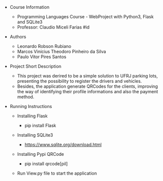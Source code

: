 - Course Information
	- Programming Languages Course - WebProject with Python3, Flask and SQLite3
	- Professor: Claudio Miceli Farias
#id

- Authors
	- Leonardo Robson Rubiano
	- Marcos Vinícius Theodoro Pinheiro da Silva
	- Paulo Vitor Pires Santos


- Project Short Description
	- This project was derired to be a simple solution to UFRJ parking lots, presenting the possibility to register the drivers and vehicles.
	- Besides, the application generate QRCodes for the clients, improving the way of identifying their profile informations and also the payment method.


- Running Instructions

	- Installing Flask
		- pip install Flask

	- Installing SQLite3
		- https://www.sqlite.org/download.html

	- Installing Pypi QRCode
		- pip install qrcode[pil]

	 - Run View.py file to start the application
